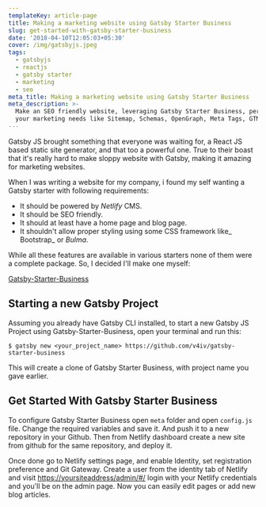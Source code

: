 ```yaml
---
templateKey: article-page
title: Making a marketing website using Gatsby Starter Business
slug: get-started-with-gatsby-starter-business
date: '2018-04-10T12:05:03+05:30'
cover: /img/gatsbyjs.jpeg
tags:
  - gatsbyjs
  - reactjs
  - gatsby starter
  - marketing
  - seo
meta_title: Making a marketing website using Gatsby Starter Business
meta_description: >-
  Make an SEO friendly website, leveraging Gatsby Starter Business, perfect for
  your marketing needs like Sitemap, Schemas, OpenGraph, Meta Tags, GTM etc
---
```

Gatsby JS brought something that everyone was waiting for, a React JS based static site generator, and that too a powerful one. True to their boast that it's really hard to make sloppy website with Gatsby, making it amazing for marketing websites.

When I was writing a website for my company, i found my self wanting a Gatsby starter with following requirements:

* It should be powered by _Netlify_ CMS.
* It should be SEO friendly.
* It should at least have a home page and blog page.
* It shouldn't allow proper styling using some CSS framework like_ Bootstrap_ or _Bulma_.

While all these features are available in various starters none of them were a complete package. So, I decided I'll make one myself: 

[Gatsby-Starter-Business](https://github.com/v4iv/gatsby-starter-business)

## Starting a new Gatsby Project

Assuming you already have Gatsby CLI installed, to start a new Gatsby JS Project using Gatsby-Starter-Business, open your terminal and run this:

`$ gatsby new <your_project_name> https://github.com/v4iv/gatsby-starter-business`

This will create a clone of Gatsby Starter Business, with project name you gave earlier.

## Get Started With Gatsby Starter Business

To configure Gatsby Starter Business open `meta` folder and open `config.js` file. Change the required variables and save it. And push it to a new repository in your Github. Then from Netlify dashboard create a new site from github for the same repository, and deploy it. 

Once done go to Netlify settings page, and enable Identity, set registration preference and Git Gateway. Create a user from the identity tab of Netlify and visit <https://yoursiteaddress/admin/#/> login with your Netlify credentials and you'll be on the admin page. Now you can easily edit pages or add new blog articles.
